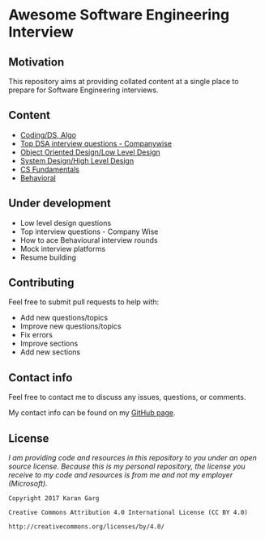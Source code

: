 # Awesome Software Engineering Interview

## Motivation

This repository aims at providing collated content at a single place to prepare for Software Engineering interviews.

## Content

- [Coding/DS, Algo](https://github.com/imkgarg/Software-Engineering-Interview-Primer/blob/master/Coding.md)
- [Top DSA interview questions - Companywise](https://github.com/imkgarg/Awesome-Software-Engineering-Interview/blob/master/CodingCompanyTopQuestions.md)
- [Object Oriented Design/Low Level Design](https://github.com/imkgarg/Software-Engineering-Interview-Primer/blob/master/LowLevelDesign.md)
- [System Design/High Level Design](https://github.com/imkgarg/Software-Engineering-Interview-Primer/blob/master/SystemDesign.md)
- [CS Fundamentals](https://github.com/imkgarg/Awesome-Software-Engineering-Interview/blob/master/CSFundamentals.md)
- [Behavioral](https://github.com/imkgarg/Awesome-Software-Engineering-Interview/blob/master/Behavioral.md)

## Under development

- Low level design questions
- Top interview questions - Company Wise
- How to ace Behavioural interview rounds
- Mock interview platforms
- Resume building

## Contributing

Feel free to submit pull requests to help with:

- Add new questions/topics
- Improve new questions/topics
- Fix errors
- Improve sections
- Add new sections

## Contact info

Feel free to contact me to discuss any issues, questions, or comments.

My contact info can be found on my [GitHub page](https://github.com/imkgarg).

## License

*I am providing code and resources in this repository to you under an open source license. Because this is my personal repository, the license you receive to my code and resources is from me and not my employer (Microsoft).*

    Copyright 2017 Karan Garg

    Creative Commons Attribution 4.0 International License (CC BY 4.0)

    http://creativecommons.org/licenses/by/4.0/